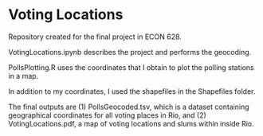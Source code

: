 # Voting Locations

Repository created for the final project in ECON 628. 

VotingLocations.ipynb describes the project and performs the geocoding.

PollsPlotting.R uses the coordinates that I obtain to plot the polling stations in a map.

In addition to my coordinates, I used the shapefiles in the Shapefiles folder.

The final outputs are (1) PollsGeocoded.tsv, which is a dataset containing geographical coordinates for all voting places in Rio, and (2) VotingLocations.pdf, a map of voting locations and slums within inside Rio.

